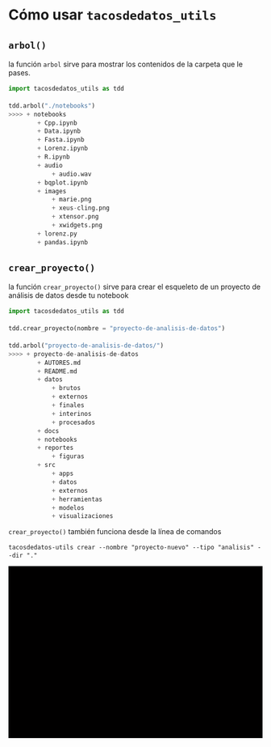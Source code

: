 # Cómo usar `tacosdedatos_utils`

## `arbol()`

la función `arbol` sirve para mostrar los contenidos de la carpeta que le pases.
```python
import tacosdedatos_utils as tdd

tdd.arbol("./notebooks")
>>>> + notebooks
        + Cpp.ipynb
        + Data.ipynb
        + Fasta.ipynb
        + Lorenz.ipynb
        + R.ipynb
        + audio
            + audio.wav
        + bqplot.ipynb
        + images
            + marie.png
            + xeus-cling.png
            + xtensor.png
            + xwidgets.png
        + lorenz.py
        + pandas.ipynb
```

## `crear_proyecto()`
la función `crear_proyecto()` sirve para crear el esqueleto de un proyecto de análisis de datos desde tu notebook
```python
import tacosdedatos_utils as tdd

tdd.crear_proyecto(nombre = "proyecto-de-analisis-de-datos")

tdd.arbol("proyecto-de-analisis-de-datos/")
>>>> + proyecto-de-analisis-de-datos
        + AUTORES.md
        + README.md
        + datos
            + brutos
            + externos
            + finales
            + interinos
            + procesados
        + docs
        + notebooks
        + reportes
            + figuras
        + src
            + apps
            + datos
            + externos
            + herramientas
            + modelos
            + visualizaciones
```

`crear_proyecto()` también funciona desde la línea de comandos
```shell
tacosdedatos-utils crear --nombre "proyecto-nuevo" --tipo "analisis" --dir "."
```

![GIF mostrando como usar la linea de comandos con tacosdedatos-utils](https://github.com/chekos/pics_for_github/blob/master/2020-06-17%2014.06.39.gif?raw=true)
